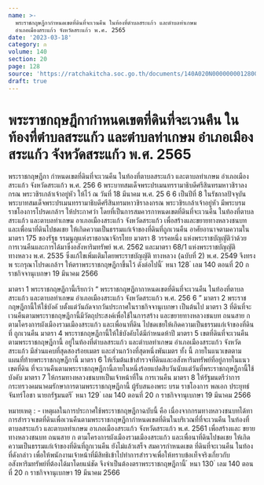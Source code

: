 ```yaml
---
name: >-
  พระราชกฤษฎีกากำหนดเขตที่ดินที่จะเวนคืน ในท้องที่ตำบลสระแก้ว และตำบลท่าเกษม
  อำเภอเมืองสระแก้ว จังหวัดสระแก้ว พ.ศ. 2565
date: '2023-03-18'
category: ก
volume: 140
section: 20
page: 128
source: 'https://ratchakitcha.soc.go.th/documents/140A020N0000000012800.pdf'
draft: true
---
```


# พระราชกฤษฎีกากำหนดเขตที่ดินที่จะเวนคืน ในท้องที่ตำบลสระแก้ว และตำบลท่าเกษม อำเภอเมืองสระแก้ว จังหวัดสระแก้ว พ.ศ. 2565

พระราชกฤษฎีกา กำหนดเขตที่ดินที่จะเวนคืน ในท้องที่ตาบลสระแก้ว และตาบลท่าเกษม อำเภอเมืองสระแก้ว จังหวัดสระแก้ว พ.ศ. 256 6 พระบาทสมเด็จพระปรเมนทรรามาธิบดีศรีสินทรมหาวชิราลงกรณ พระวชิรเกล้าเจ้าอยู่หัว ให้ไว้ ณ วันที่ 18 มีนาคม พ.ศ. 25 6 6 เป็นปีที่ 8 ในรัชกาลปัจจุบัน พระบาทสมเด็จพระปรเมนทรรามาธิบดีศรีสินทรมหาวชิราลงกรณ พระวชิรเกล้าเจ้าอยู่หัว มีพระบรมราชโองการโปรดเกล้าฯ ให้ประกาศว่า โดยที่เป็นการสมควรกาหนดเขตที่ดินที่จะเวนคืน ในท้องที่ตาบลสระแก้ว และตาบลท่าเกษม อาเภอเมืองสระแก้ว จังหวัดสระแก้ว เพื่อสร้างและขยายทางหลวงชนบทและเพื่อนาที่ดินไปชดเชย ให้เกิดความเป็นธรรมแก่เจ้าของที่ดินที่ถูกเวนคืน อาศัยอานาจตามความในมาตรา 175 ของรัฐธ รรมนูญแห่งราชอาณาจักรไทย มาตรา 8 วรรคหนึ่ง แห่งพระราชบัญญัติว่าด้วยการเวนคืนและการได้มาซึ่งอสังหาริมทรัพย์ พ.ศ. 2562 และมาตรา 68/1 แห่งพระราชบัญญัติทางหลวง พ.ศ. 2535 ซึ่งแก้ไขเพิ่มเติมโดยพระราชบัญญัติ ทางหลวง (ฉบับที่ 2) พ.ศ. 2549 จึงทรงพ ระกรุณาโปรดเกล้าฯ ให้ตราพระราชกฤษฎีกาขึ้นไว้ ดังต่อไปนี้ ้ หนา 128 ่ เลม 140 ตอนที่ 20 ก ราชกิจจานุเบกษา 19 มีนาคม 2566

มาตรา 1 พระราชกฤษฎีกานี้เรียกว่า “ พระราชกฤษฎีกากาหนดเขตที่ดินที่จะเวนคืน ในท้องที่ตาบลสระแก้ว และตาบลท่าเกษม อำเภอเมืองสระแก้ว จังหวัดสระแก้ว พ.ศ. 256 6 ” มาตรา 2 พระราชกฤษฎีกานี้ให้ใช้บังคั บตั้งแต่วันถัดจากวันประกาศในราชกิจจานุเบกษา เป็นต้นไป มาตรา 3 ที่ดินที่จะเวนคืนตามพระราชกฤษฎีกานี้มีวัตถุประสงค์เพื่อใช้ในการสร้าง และขยายทางหลวงชนบท ถนนสาย ก ตามโครงการผังเมืองรวมเมืองสระแก้ว และเพื่อนาที่ดิน ไปชดเชยให้เกิดความเป็นธรรมแก่เจ้าของที่ดินที่ ถูกเวนคืน มาตรา 4 พระราชกฤษฎีกานี้ให้ใช้บังคับได้มีกำหนดห้าปี มาตรา 5 เขตที่ดินที่จะเวนคืนตามพระราชกฤษฎีกานี้ อยู่ในท้องที่ตำบลสระแก้ว และตำบลท่าเกษม อำเภอเมืองสระแก้ว จังหวัดสระแก้ว มีส่วนแคบที่สุดสองร้อยเมตร และส่วนกว้างที่สุดหนึ่งพันเมตร ทั้ง นี้ ภายในแนวเขตตามแผนที่ท้ายพระราชกฤษฎีกานี้ มาตรา 6 ให้เริ่มต้นเข้าสำรวจที่ดินและอสังหาริมทรัพย์ที่อยู่ภายในแนวเขตที่ดิน ที่จะเวนคืนตามพระราชกฤษฎีกานี้ภายในหนึ่งร้อยแปดสิบวันนับแต่วันที่พระราชกฤษฎีกานี้ใช้บังคับ มาตรา 7 ให้กรมทางหลวงชนบทเป็นเจ้าหน้าที่ใน การเวนคืน มาตรา 8 ให้รัฐมนตรีว่าการกระทรวงคมนาคมรักษาการตามพระราชกฤษฎีกานี้ ผู้รับสนองพระ บรม ราชโองการ พลเอก ประยุทธ์ จันทร์โอชา นายกรัฐมนตรี ้ หนา 129 ่ เลม 140 ตอนที่ 20 ก ราชกิจจานุเบกษา 19 มีนาคม 2566



หมายเหตุ : - เหตุผลในการประกาศใช้พระราชกฤษฎีกาฉบับนี้ คือ เนื่องจากกรมทางหลวงชนบทได้ทา การสำรวจเขตที่ดินเพื่อเวนคืนตามพระราชกฤษฎีกากำหนดเขตที่ดินในบริเวณที่ที่จะเวนคืน ในท้องที่ ตาบลสระแก้ว และตาบลท่าเกษม อาเภอเมืองสระแก้ว จังหวัดสระแก้ว พ.ศ. 2561 เพื่อสร้างและ ขยายทางหลวงชนบท ถนนสาย ก ตามโครงการผังเมืองรวมเมืองสระแก้ว และเพื่อนาที่ดินไปชดเชย ให้เกิดความเป็นธรรมแก่เจ้าของที่ดินที่ถูกเวนคืน ยังไม่แล้วเสร็จ สมควรกำหนดเขต ที่ดินที่จะเวนคืน ในท้องที่ดังกล่าว เพื่อให้พนักงานเจ้าหน้าที่มีสิทธิเข้าไปทำการสำรวจเพื่อให้ทราบข้อเท็จจริงเกี่ยวกับ อสังหาริมทรัพย์ที่ต้องได้มาโดยแน่ชัด จึงจำเป็นต้องตราพระราชกฤษฎีกานี้ ้ หนา 130 ่ เลม 140 ตอนที่ 20 ก ราชกิจจานุเบกษา 19 มีนาคม 2566
